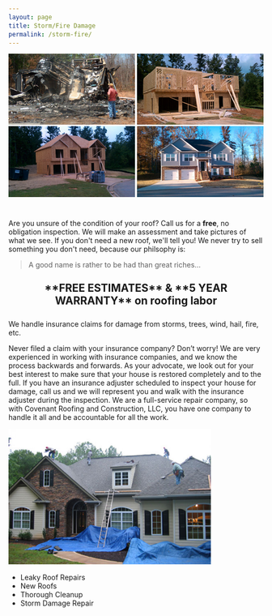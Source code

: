 ```yaml
---
layout: page
title: Storm/Fire Damage 
permalink: /storm-fire/
---
```


<div style="clear: both; margin-bottom: 40px">
<img src="/res/storm_fire_1.jpg">
<img src="/res/construction.jpg">
<img src="/res/construction2.jpg">
<img src="/res/finished_house.jpg">
</div>

Are you unsure of the condition of your roof? Call us for a **free**, no obligation inspection. We will make an assessment and take pictures of what we see. If you don't need a new roof, we'll tell you! We never try to sell something you don't need, because our philsophy is:

> A good name is rather to be had than great riches...


<h2 style="text-align: center; margin: 25px" markdown="1">
**FREE ESTIMATES** & **5 YEAR WARRANTY** on roofing labor
</h2>

<div class="big column">
We handle insurance claims for damage from storms, trees, wind, hail, fire, etc.

Never filed a claim with your insurance company? Don’t worry!  We are very experienced in working with insurance companies, and we know the process backwards and forwards.  As your advocate, we look out for your best interest to make sure that your house is restored completely and to the full.  If you have an insurance adjuster scheduled to inspect your house for damage, call us and we will represent you and walk with the insurance adjuster during the inspection.  We are a full-service repair company, so with Covenant Roofing and Construction, LLC, you have one company to handle it all and be accountable for all the work.
</div>

<div class="big column"> 
<img src="/res/roofing-covenant-photo.jpg"  width="400">
</div>
<div class="big column" markdown="1">


- Leaky Roof Repairs
- New Roofs
- Thorough Cleanup
- Storm Damage Repair
</div>


